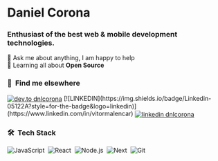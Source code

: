 # Daniel Corona
### Enthusiast of the best web & mobile development technologies.

💬 Ask me about anything, I am happy to help</br>
🌱 Learning all about **Open Source**</br>
<!-- 👨‍💻 All of my projects are available at [danielcorona.com.br](https://danielcorona.com.br) -->

### 📸 &nbsp;Find me elsewhere
<p align="left">
<a href="https://dev.to/dnlcorona" target="blank"><img align="center" src="https://img.shields.io/badge/-dnlcorona-05122A?style=for-the-badge&logo=dev.to" alt="dev.to dnlcorona"/></a>
 [![LINKEDIN](https://img.shields.io/badge/Linkedin-05122A?style=for-the-badge&logo=linkedin)](https://www.linkedin.com/in/vitormalencar)
<a href="https://linkedin.com/in/dnlcorona" target="blank"><img align="center" src="https://img.shields.io/badge/-dnlcorona-05122A?style=for-the-badge&logo=linkedin" alt="linkedin dnlcorona"/></a>
</p>

### 🛠 &nbsp;Tech Stack
![JavaScript](https://img.shields.io/badge/-JavaScript-05122A?style=flat&logo=javascript)&nbsp;
![React](https://img.shields.io/badge/-React-05122A?style=flat&logo=react)&nbsp;
![Node.js](https://img.shields.io/badge/-Node.js-05122A?style=flat&logo=node.js)&nbsp;
![Next](https://img.shields.io/badge/-Next-05122A?style=flat&logo=next.js)&nbsp;
![Git](https://img.shields.io/badge/-Git-05122A?style=flat&logo=git)&nbsp;
